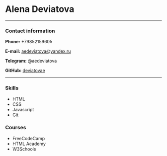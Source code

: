 # Alena Deviatova

---
### Contact information

**Phone:** +79852159605

**E-mail:** aedeviatova@yandex.ru

**Telegram:** @aedeviatova

**GitHub:** [deviatovae](https://github.com/deviatovae)
_____

### Skills

- HTML
- CSS
- Javascript
- Git

### Courses

- FreeCodeCamp
- HTML Academy
- W3Schools








